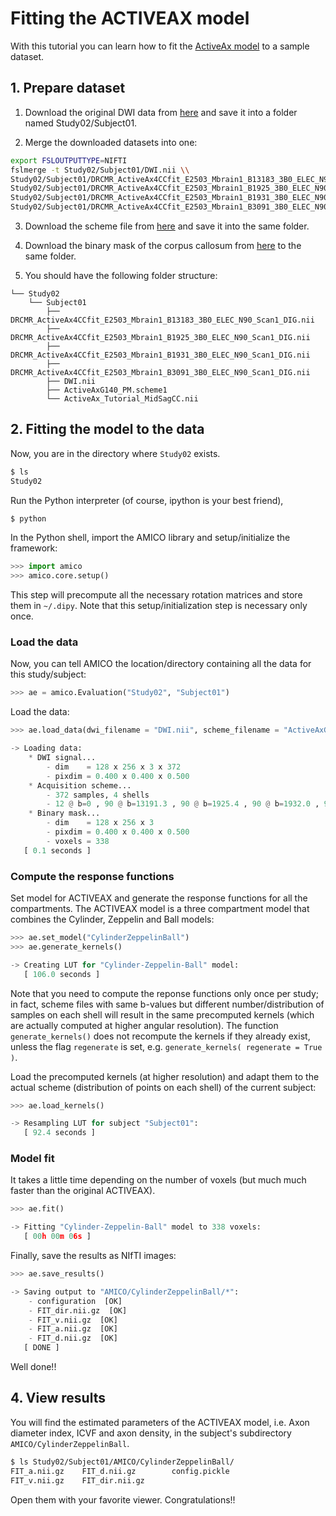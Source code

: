 # Fitting the ACTIVEAX model

With this tutorial you can learn how to fit the [ActiveAx model](http://www.ncbi.nlm.nih.gov/pubmed/20580932) to a sample dataset.

## 1. Prepare dataset

1. Download the original DWI data from [here](http://dig.drcmr.dk/activeax-dataset/) and save it into a folder named Study02/Subject01.

2. Merge the downloaded datasets into one:
```bash
export FSLOUTPUTTYPE=NIFTI
fslmerge -t Study02/Subject01/DWI.nii \\
Study02/Subject01/DRCMR_ActiveAx4CCfit_E2503_Mbrain1_B13183_3B0_ELEC_N90_Scan1_DIG.nii \\
Study02/Subject01/DRCMR_ActiveAx4CCfit_E2503_Mbrain1_B1925_3B0_ELEC_N90_Scan1_DIG.nii \\
Study02/Subject01/DRCMR_ActiveAx4CCfit_E2503_Mbrain1_B1931_3B0_ELEC_N90_Scan1_DIG.nii \\
Study02/Subject01/DRCMR_ActiveAx4CCfit_E2503_Mbrain1_B3091_3B0_ELEC_N90_Scan1_DIG.nii
```

3. Download the scheme file from [here](http://cmic.cs.ucl.ac.uk/camino/uploads/Tutorials/ActiveAxG140_PM.scheme1) and save it into the same folder.

4. Download the binary mask of the corpus callosum from [here](http://hardi.epfl.ch/static/data/AMICO_demos/ActiveAx_Tutorial_MidSagCC.nii) to the same folder.

5. You should have the following folder structure:

```
└── Study02
    └── Subject01
        ├── DRCMR_ActiveAx4CCfit_E2503_Mbrain1_B13183_3B0_ELEC_N90_Scan1_DIG.nii
        ├── DRCMR_ActiveAx4CCfit_E2503_Mbrain1_B1925_3B0_ELEC_N90_Scan1_DIG.nii
        ├── DRCMR_ActiveAx4CCfit_E2503_Mbrain1_B1931_3B0_ELEC_N90_Scan1_DIG.nii
        ├── DRCMR_ActiveAx4CCfit_E2503_Mbrain1_B3091_3B0_ELEC_N90_Scan1_DIG.nii
        ├── DWI.nii
        ├── ActiveAxG140_PM.scheme1
        └── ActiveAx_Tutorial_MidSagCC.nii
```

## 2. Fitting the model to the data

Now, you are in the directory where `Study02` exists.

```bash
$ ls
Study02
```

Run the Python interpreter (of course, ipython is your best friend),

```bash
$ python
```

In the Python shell, import the AMICO library and setup/initialize the framework:

```python
>>> import amico
>>> amico.core.setup()
```

This step will precompute all the necessary rotation matrices and store them in `~/.dipy`. Note that this setup/initialization step is necessary only once.


### Load the data
Now, you can tell AMICO the location/directory containing all the data for this study/subject:

```python
>>> ae = amico.Evaluation("Study02", "Subject01")
```

Load the data:

```python
>>> ae.load_data(dwi_filename = "DWI.nii", scheme_filename = "ActiveAxG140_PM.scheme1", mask_filename = "ActiveAx_Tutorial_MidSagCC.nii", b0_thr = 0)

-> Loading data:
	* DWI signal...
		- dim    = 128 x 256 x 3 x 372
		- pixdim = 0.400 x 0.400 x 0.500
	* Acquisition scheme...
		- 372 samples, 4 shells
		- 12 @ b=0 , 90 @ b=13191.3 , 90 @ b=1925.4 , 90 @ b=1932.0 , 90 @ b=3093.8
	* Binary mask...
		- dim    = 128 x 256 x 3
		- pixdim = 0.400 x 0.400 x 0.500
		- voxels = 338
   [ 0.1 seconds ]
```

### Compute the response functions
Set model for ACTIVEAX and generate the response functions for all the compartments. The ACTIVEAX model is a three compartment model that combines the Cylinder, Zeppelin and Ball models:

```python
>>> ae.set_model("CylinderZeppelinBall")
>>> ae.generate_kernels()

-> Creating LUT for "Cylinder-Zeppelin-Ball" model:
   [ 106.0 seconds ]
```

Note that you need to compute the reponse functions only once per study; in fact, scheme files with same b-values but different number/distribution of samples on each shell will result in the same precomputed kernels (which are actually computed at higher angular resolution). The function `generate_kernels()` does not recompute the kernels if they already exist, unless the flag `regenerate` is set, e.g. `generate_kernels( regenerate = True )`.

Load the precomputed kernels (at higher resolution) and adapt them to the actual scheme (distribution of points on each shell) of the current subject:

```python
>>> ae.load_kernels()

-> Resampling LUT for subject "Subject01":
   [ 92.4 seconds ]
```

### Model fit
It takes a little time depending on the number of voxels (but much much faster than the original ACTIVEAX).

```python
>>> ae.fit()

-> Fitting "Cylinder-Zeppelin-Ball" model to 338 voxels:
   [ 00h 00m 06s ]
```

Finally, save the results as NIfTI images:

```python
>>> ae.save_results()

-> Saving output to "AMICO/CylinderZeppelinBall/*":
	- configuration  [OK]
	- FIT_dir.nii.gz  [OK]
	- FIT_v.nii.gz  [OK]
	- FIT_a.nii.gz  [OK]
	- FIT_d.nii.gz  [OK]
   [ DONE ]
```

Well done!!

## 4. View results

You will find the estimated parameters of the ACTIVEAX model, i.e. Axon diameter index, ICVF and axon density, in the subject's subdirectory `AMICO/CylinderZeppelinBall`.


```bash
$ ls Study02/Subject01/AMICO/CylinderZeppelinBall/
FIT_a.nii.gz	FIT_d.nii.gz		config.pickle
FIT_v.nii.gz	FIT_dir.nii.gz
```

Open them with your favorite viewer. Congratulations!!

